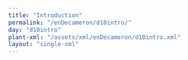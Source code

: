```yaml
---
title: "Introduction"
permalink: "/enDecameron/d10intro/"
day: "d10intro"
plant-xml: "/assets/xml/enDecameron/d10intro.xml"
layout: "single-xml"
---
```

